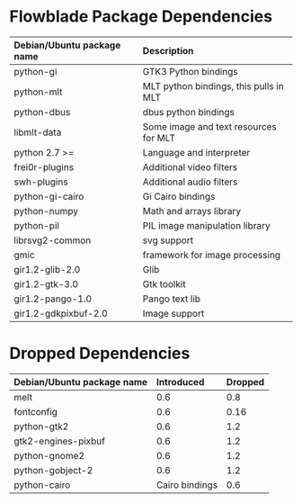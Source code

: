 # Flowblade Package Dependencies #

| **Debian/Ubuntu package name** | **Description** |
|:-------------------------------|:----------------|
| python-gi | GTK3 Python bindings |
| python-mlt | MLT python bindings, this pulls in MLT |
| python-dbus | dbus python bindings |
| libmlt-data | Some image and text resources for MLT |
| python 2.7 >=| Language and interpreter |
| frei0r-plugins | Additional video filters |
| swh-plugins | Additional audio filters |
| python-gi-cairo | Gi Cairo bindings |
| python-numpy | Math and arrays library |
| python-pil | PIL image manipulation library |
| librsvg2-common | svg support |
| gmic | framework for image processing |
| gir1.2-glib-2.0 | Glib |
| gir1.2-gtk-3.0 | Gtk toolkit |
| gir1.2-pango-1.0 | Pango text lib |
| gir1.2-gdkpixbuf-2.0 | Image support |

# Dropped  Dependencies #

| **Debian/Ubuntu package name** | **Introduced** | **Dropped** |
|:-------------------------------|:---------------|:------------|
| melt | 0.6  | 0.8 |
| fontconfig | 0.6  | 0.16 |
| python-gtk2 |  0.6   | 1.2 |
| gtk2-engines-pixbuf |  0.6   |  1.2 |
| python-gnome2 |  0.6   |  1.2 |
| python-gobject-2 |  0.6   |  1.2 |
| python-cairo | Cairo bindings | 0.6   |  1.6 |

